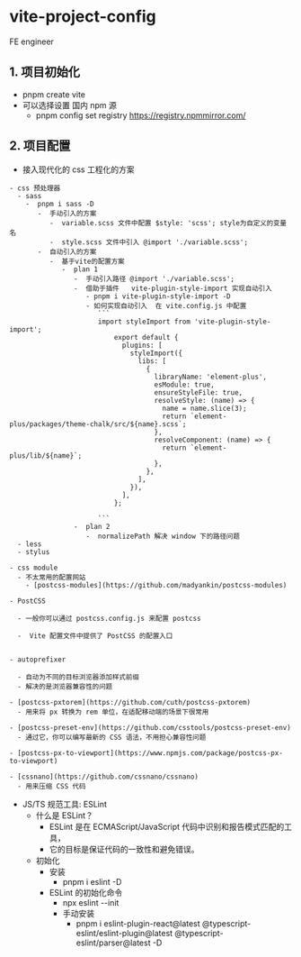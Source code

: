 # vite-project-config
FE engineer


## 1. 项目初始化
 - pnpm create vite
 - 可以选择设置 国内 npm 源
   - pnpm config set registry https://registry.npmmirror.com/

## 2. 项目配置

  -  接入现代化的 css 工程化的方案

    - css 预处理器
      - sass
        -  pnpm i sass -D
           -  手动引入的方案
              -  variable.scss 文件中配置 $style: 'scss'; style为自定义的变量名
              -  style.scss 文件中引入 @import './variable.scss';
           -  自动引入的方案
              -  基于vite的配置方案
                 -  plan 1
                    -  手动引入路径 @import './variable.scss';
                    -  借助于插件   vite-plugin-style-import 实现自动引入
                       - pnpm i vite-plugin-style-import -D
                       - 如何实现自动引入  在 vite.config.js 中配置
                          ```
                          import styleImport from 'vite-plugin-style-import';
                              export default {
                                plugins: [
                                  styleImport({
                                    libs: [
                                      {
                                        libraryName: 'element-plus',
                                        esModule: true,
                                        ensureStyleFile: true,
                                        resolveStyle: (name) => {
                                          name = name.slice(3);
                                          return `element-plus/packages/theme-chalk/src/${name}.scss`;
                                        },
                                        resolveComponent: (name) => {
                                          return `element-plus/lib/${name}`;
                                        },
                                      },
                                    ],
                                  }),
                                ],
                              };

                          ```
                    -  plan 2
                       -  normalizePath 解决 window 下的路径问题    
      - less
      - stylus

    - css module 
      - 不太常用的配置网站
        - [postcss-modules](https://github.com/madyankin/postcss-modules)

    - PostCSS
        
      - 一般你可以通过 postcss.config.js 来配置 postcss

      -  Vite 配置文件中提供了 PostCSS 的配置入口


    - autoprefixer

      - 自动为不同的目标浏览器添加样式前缀
      - 解决的是浏览器兼容性的问题

    - [postcss-pxtorem](https://github.com/cuth/postcss-pxtorem)
      - 用来将 px 转换为 rem 单位，在适配移动端的场景下很常用

    - [postcss-preset-env](https://github.com/csstools/postcss-preset-env)
      - 通过它，你可以编写最新的 CSS 语法，不用担心兼容性问题

    - [postcss-px-to-viewport](https://www.npmjs.com/package/postcss-px-to-viewport)

    - [cssnano](https://github.com/cssnano/cssnano)
      - 用来压缩 CSS 代码

   -  JS/TS 规范工具: ESLint
      -  什么是 ESLint？
         -  ESLint 是在 ECMAScript/JavaScript 代码中识别和报告模式匹配的工具，
         -  它的目标是保证代码的一致性和避免错误。
      -  初始化
         -  安装
            -   pnpm i eslint -D
         -  ESLint 的初始化命令
            -  npx eslint --init
            -  手动安装
               -  pnpm i eslint-plugin-react@latest @typescript-eslint/eslint-plugin@latest @typescript-eslint/parser@latest -D
